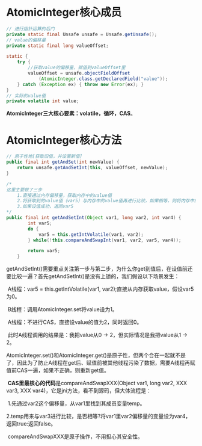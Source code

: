 # AtomicInteger核心成员

```java
// 进行指针运算的后门
private static final Unsafe unsafe = Unsafe.getUnsafe();
// value的偏移量
private static final long valueOffset;

static {
    try {
        //获取value的偏移量，赋值到valueOffset里
        valueOffset = unsafe.objectFieldOffset
            (AtomicInteger.class.getDeclaredField("value"));
    } catch (Exception ex) { throw new Error(ex); }
}
// 实际的value值
private volatile int value;
```

​	**AtomicInteger三大核心要素：volatile，循环，CAS**。

# AtomicInteger核心方法

```java
// 原子性地[获取旧值，并设置新值]
public final int getAndSet(int newValue) {
    return unsafe.getAndSetInt(this, valueOffset, newValue);
}	

/* 
这里主要做了三步
	1.直接通过内存偏移量，获取内存中的value值
	2.将获取到的value值（var5）与内存中的value值再进行比较，如果相等，则将内存中的value变为var4
	3.如果设值成功，返回var5
*/
public final int getAndSetInt(Object var1, long var2, int var4) {
        int var5;
        do {
            var5 = this.getIntVolatile(var1, var2);
        } while(!this.compareAndSwapInt(var1, var2, var5, var4));

        return var5;
    }


```

​	getAndSetInt()需要重点关注第一步与第二步，为什么你get到值后，在设值前还要比较一遍？首先getAndSetInt()是没有上锁的，我们假设以下场景发生：

​	A线程：var5 = this.getIntVolatile(var1, var2);直接从内存获取value，假设var5为0。

​	B线程：调用AtomicInteger.set将value设为1。

​	A线程：不进行CAS，直接设value的值为2，同时返回0。

​	此时A线程调用的结果是：我把value从0 → 2，但实际情况是我把value从1 → 2。

​	AtomicInteger.set()和AtomicInteger.get()是原子性，但两个合在一起就不是了，因此为了防止A线程在get后、赋值前被其他线程污染了数据，需要A线程再赋值前CAS一遍，如果不正确，则重新get值。

​	**CAS里最核心的代码**是compareAndSwapXXX(Object var1, long var2, XXX var3, XXX var4)，它是jni方法，看不到源码，但大体流程是：

​	1.先通过var2这个偏移量，从var1里找到其成员变量temp。

​	2.temp用来与var3进行比较，是否相等?将var1里var2偏移量的变量设为var4，返回true:返回false。

​	compareAndSwapXXX是原子操作，不用担心其安全性。